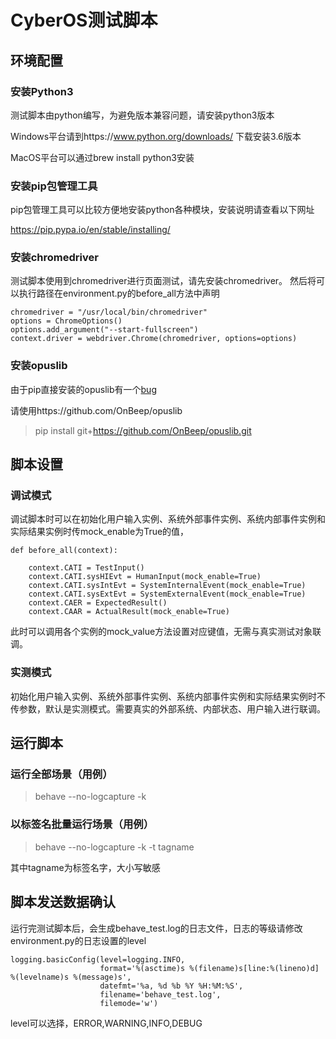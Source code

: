 # CyberOS测试脚本

## 环境配置

### 安装Python3

测试脚本由python编写，为避免版本兼容问题，请安装python3版本

Windows平台请到https://www.python.org/downloads/ 下载安装3.6版本

MacOS平台可以通过brew install python3安装

### 安装pip包管理工具

pip包管理工具可以比较方便地安装python各种模块，安装说明请查看以下网址

https://pip.pypa.io/en/stable/installing/

### 安装chromedriver

测试脚本使用到chromedriver进行页面测试，请先安装chromedriver。
然后将可以执行路径在environment.py的before_all方法中声明

```
chromedriver = "/usr/local/bin/chromedriver"
options = ChromeOptions()
options.add_argument("--start-fullscreen")
context.driver = webdriver.Chrome(chromedriver, options=options)
```

### 安装opuslib

由于pip直接安装的opuslib有一个[bug](https://stackoverflow.com/questions/17728706/python-portaudio-opus-encoding-decoding)

请使用https://github.com/OnBeep/opuslib

>pip install git+https://github.com/OnBeep/opuslib.git

## 脚本设置

### 调试模式

调试脚本时可以在初始化用户输入实例、系统外部事件实例、系统内部事件实例和实际结果实例时传mock_enable为True的值，
```
def before_all(context):

    context.CATI = TestInput()                                      
    context.CATI.sysHIEvt = HumanInput(mock_enable=True)            
    context.CATI.sysIntEvt = SystemInternalEvent(mock_enable=True)  
    context.CATI.sysExtEvt = SystemExternalEvent(mock_enable=True)  
    context.CAER = ExpectedResult()                                 
    context.CAAR = ActualResult(mock_enable=True)                   
```
此时可以调用各个实例的mock_value方法设置对应键值，无需与真实测试对象联调。

### 实测模式

初始化用户输入实例、系统外部事件实例、系统内部事件实例和实际结果实例时不传参数，默认是实测模式。需要真实的外部系统、内部状态、用户输入进行联调。

## 运行脚本

### 运行全部场景（用例）
>behave --no-logcapture -k

### 以标签名批量运行场景（用例）

>behave --no-logcapture -k -t tagname

其中tagname为标签名字，大小写敏感

## 脚本发送数据确认

运行完测试脚本后，会生成behave_test.log的日志文件，日志的等级请修改environment.py的日志设置的level
```
logging.basicConfig(level=logging.INFO,
                    format='%(asctime)s %(filename)s[line:%(lineno)d] %(levelname)s %(message)s',
                    datefmt='%a, %d %b %Y %H:%M:%S',
                    filename='behave_test.log',
                    filemode='w')
```
level可以选择，ERROR,WARNING,INFO,DEBUG

